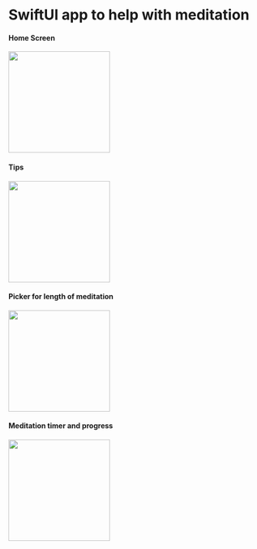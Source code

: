 <H1>SwiftUI app to help with meditation</h1>

<div>
  
  <h4>Home Screen</h4>
  <img src="https://user-images.githubusercontent.com/46940455/122195636-d4784480-ce96-11eb-98c2-36eb2ae4edb9.png" width="200">
  
  <h4>Tips</h4>
   <img src="https://user-images.githubusercontent.com/46940455/122195760-ef4ab900-ce96-11eb-812c-88d175a3634c.png" width="200">
  
  <h4>Picker for length of meditation</h4>
   <img src="https://user-images.githubusercontent.com/46940455/122195877-04bfe300-ce97-11eb-9a75-b395e3097228.png" width="200">
  
  <h4>Meditation timer and progress</h4>
   <img src="https://user-images.githubusercontent.com/46940455/122195998-20c38480-ce97-11eb-8b6a-1109fe57a91f.png" width="200">
  
</div>
